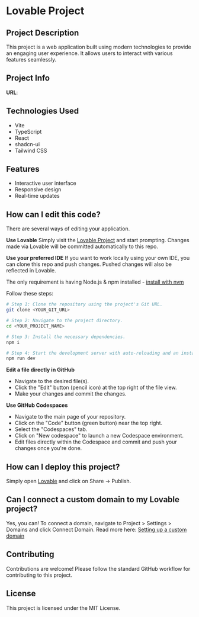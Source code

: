 # Lovable Project

## Project Description
This project is a web application built using modern technologies to provide an engaging user experience. It allows users to interact with various features seamlessly.

## Project Info
**URL**: 

## Technologies Used
- Vite
- TypeScript
- React
- shadcn-ui
- Tailwind CSS

## Features
- Interactive user interface
- Responsive design
- Real-time updates

## How can I edit this code?
There are several ways of editing your application.

**Use Lovable**
Simply visit the [Lovable Project](https://lovable.dev/projects/5d7bd6c3-c70b-4d91-bf80-2da70289c1ed) and start prompting. Changes made via Lovable will be committed automatically to this repo.

**Use your preferred IDE**
If you want to work locally using your own IDE, you can clone this repo and push changes. Pushed changes will also be reflected in Lovable.

The only requirement is having Node.js & npm installed - [install with nvm](https://github.com/nvm-sh/nvm#installing-and-updating)

Follow these steps:

```sh
# Step 1: Clone the repository using the project's Git URL.
git clone <YOUR_GIT_URL>

# Step 2: Navigate to the project directory.
cd <YOUR_PROJECT_NAME>

# Step 3: Install the necessary dependencies.
npm i

# Step 4: Start the development server with auto-reloading and an instant preview.
npm run dev
```

**Edit a file directly in GitHub**
- Navigate to the desired file(s).
- Click the "Edit" button (pencil icon) at the top right of the file view.
- Make your changes and commit the changes.

**Use GitHub Codespaces**
- Navigate to the main page of your repository.
- Click on the "Code" button (green button) near the top right.
- Select the "Codespaces" tab.
- Click on "New codespace" to launch a new Codespace environment.
- Edit files directly within the Codespace and commit and push your changes once you're done.

## How can I deploy this project?
Simply open [Lovable](https://lovable.dev/projects/5d7bd6c3-c70b-4d91-bf80-2da70289c1ed) and click on Share -> Publish.

## Can I connect a custom domain to my Lovable project?
Yes, you can! To connect a domain, navigate to Project > Settings > Domains and click Connect Domain. Read more here: [Setting up a custom domain](https://docs.lovable.dev/tips-tricks/custom-domain#step-by-step-guide)

## Contributing
Contributions are welcome! Please follow the standard GitHub workflow for contributing to this project.

## License
This project is licensed under the MIT License.
